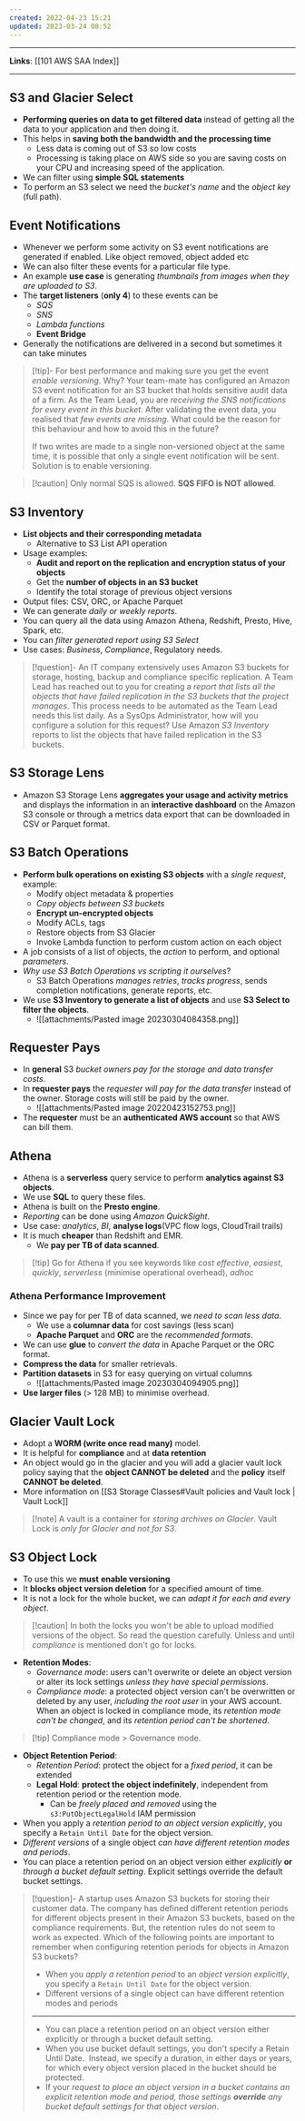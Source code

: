```yaml
---
created: 2022-04-23 15:21
updated: 2023-03-24 08:52
---
```

---
**Links**: [[101 AWS SAA Index]]

---
## S3 and Glacier Select
- **Performing queries on data to get filtered data** instead of getting all the data to your application and then doing it.
- This helps in **saving both the bandwidth and the processing time** 
	- Less data is coming out of S3 so low costs
	- Processing is taking place on AWS side so you are saving costs on your CPU and increasing speed of the application.
- We can filter using **simple SQL statements**
- To perform an S3 select we need the *bucket's name* and the *object key* (full path).

## Event Notifications
- Whenever we perform some activity on S3 event notifications are generated if enabled. Like object removed, object added etc
- We can also filter these events for a particular file type.
- An example **use case** is generating *thumbnails from images when they are uploaded to S3*.
- The **target listeners** (**only 4**) to these events can be 
	- *SQS* 
	- *SNS* 
	- *Lambda functions*
	- **Event Bridge**
- Generally the notifications are delivered in a second but sometimes it can take minutes

> [!tip]- For best performance and making sure you get the event *enable versioning*. Why?
> Your team-mate has configured an Amazon S3 event notification for an S3 bucket that holds sensitive audit data of a firm. As the Team Lead, you are *receiving the SNS notifications for every event in this bucket*. After validating the event data, you realised that *few events are missing*. What could be the reason for this behaviour and how to avoid this in the future?
>
> If two writes are made to a single non-versioned object at the same time, it is possible that only a single event notification will be sent. Solution is to enable versioning.

> [!caution] Only normal SQS is allowed. **SQS FIFO is NOT allowed**.

## S3 Inventory
- **List objects and their corresponding metadata** 
	- Alternative to S3 List API operation
- Usage examples: 
	- **Audit and report on the replication and encryption status of your objects**
	- Get the **number of objects in an S3 bucket**
	- Identify the total storage of previous object versions
- Output files: CSV, ORC, or Apache Parquet
- We can generate *daily or weekly reports*.
- You can query all the data using Amazon Athena, Redshift, Presto, Hive, Spark, etc.
- You can *filter generated report using S3 Select*
- Use cases: *Business*, *Compliance*, Regulatory needs.

> [!question]- An IT company extensively uses Amazon S3 buckets for storage, hosting, backup and compliance specific replication. A Team Lead has reached out to you for creating a *report that lists all the objects that have failed replication in the S3 buckets that the project manages*. This process needs to be automated as the Team Lead needs this list daily. As a SysOps Administrator, how will you configure a solution for this request?
> Use Amazon *S3 Inventory* reports to list the objects that have failed replication in the S3 buckets.

## S3 Storage Lens
- Amazon S3 Storage Lens **aggregates your usage and activity metrics** and displays the information in an **interactive dashboard** on the Amazon S3 console or through a metrics data export that can be downloaded in CSV or Parquet format.

## S3 Batch Operations
- **Perform bulk operations on existing S3 objects** with a *single request*, example:
	- Modify object metadata & properties
	- *Copy objects between S3 buckets*
	- **Encrypt un-encrypted objects**
	- Modify ACLs, tags
	- Restore objects from S3 Glacier
	- Invoke Lambda function to perform custom action on each object
- A job consists of a list of objects, the *action* to perform, and optional *parameters*.
- *Why use S3 Batch Operations vs scripting it ourselves*? 
	- S3 Batch Operations *manages retries*, *tracks progress*, sends completion notifications, generate reports, etc.
- We use **S3 Inventory to generate a list of objects** and use **S3 Select to filter the objects**.
	- ![[attachments/Pasted image 20230304084358.png]]

## Requester Pays
- In **general** S3 *bucket owners pay for the storage and data transfer costs*.
- In **requester pays** the *requester will pay for the data transfer* instead of the owner. Storage costs will still be paid by the owner.
	- ![[attachments/Pasted image 20220423152753.png]]
- The **requester** must be an **authenticated AWS account** so that AWS can bill them.

## Athena
- Athena is a **serverless** query service to perform **analytics against S3 objects**.
- We use **SQL** to query these files.
- Athena is built on the **Presto engine**.
- *Reporting* can be done using *Amazon QuickSight*.
- Use case: *analytics*, *BI*, **analyse logs**(VPC flow logs, CloudTrail trails)
- It is much **cheaper** than Redshift and EMR.
	- We **pay per TB of data scanned**.

> [!tip] Go for Athena if you see keywords like *cost effective*, *easiest*, *quickly*, *serverless* (minimise operational overhead), *adhoc*

### Athena Performance Improvement
- Since we pay for per TB of data scanned, we *need to scan less data*.
	- We use a **columnar data** for cost savings (less scan)
	- **Apache Parquet** and **ORC** are the *recommended formats*.
- We can use **glue** to *convert the data* in Apache Parquet or the ORC format.
- **Compress the data** for smaller retrievals.
- **Partition datasets** in S3 for easy querying on virtual columns
	- ![[attachments/Pasted image 20230304094905.png]]
- **Use larger files** (> 128 MB) to minimise overhead.

## Glacier Vault Lock
- Adopt a **WORM (write once read many)** model.
- It is helpful for **compliance** and at **data retention**
- An object would go in the glacier and you will add a glacier vault lock policy saying that the **object CANNOT be deleted** and the **policy** itself **CANNOT be deleted**.
- More information on [[S3 Storage Classes#Vault policies and Vault lock | Vault Lock]]

> [!note] A vault is a container for *storing archives on Glacier*. Vault Lock is *only for Glacier and not for S3*.

## S3 Object Lock
- To use this we **must** **enable versioning**
- It **blocks object version deletion** for a specified amount of time.
- It is not a lock for the whole bucket, we can *adapt it for each and every object*.

> [!caution] In both the locks you won't be able to upload modified versions of the object. So read the question carefully. Unless and until *compliance* is mentioned don't go for locks.

- **Retention Modes**:
	- *Governance mode*: users can't overwrite or delete an object version or alter its lock settings *unless they have special permissions*.
	- *Compliance mode*: a protected object version can't be overwritten or deleted by any user, *including the root user* in your AWS account. When an object is locked in compliance mode, its *retention mode can't be changed*, and its *retention period can't be shortened*.

> [!tip] Compliance mode > Governance mode.

- **Object Retention Period**:
	- *Retention Period*: protect the object for a *fixed period*, it can be extended
	- **Legal Hold**: **protect the object indefinitely**, independent from retention period or the retention mode.
		- Can be *freely placed and removed* using the `s3:PutObjectLegalHold` IAM permission
- When you apply a *retention period to an object version explicitly*, you specify a `Retain Until Date` for the object version.
- *Different versions* of a single object *can have different retention modes and periods*.
- You can place a retention period on an object version either *explicitly* **or** *through a bucket default setting*. Explicit settings override the default bucket settings.

> [!question]- A startup uses Amazon S3 buckets for storing their customer data. The company has defined different retention periods for different objects present in their Amazon S3 buckets, based on the compliance requirements. But, the retention rules do not seem to work as expected. Which of the following points are important to remember when configuring retention periods for objects in Amazon S3 buckets? 
> - When you *apply a retention period* to an *object version explicitly*, you specify a `Retain Until Date` for the object version.
> - Different versions of a single object can have different retention modes and periods
> ---
> - You can place a retention period on an object version either explicitly or through a bucket default setting.
> - When you use bucket default settings, you don't specify a Retain Until Date.  Instead, we specify a duration, in either days or years, for which every object version placed in the bucket should be protected.
> - If your *request to place an object version in a bucket contains an explicit retention mode and period, those settings **override** any bucket default settings for that object version*.